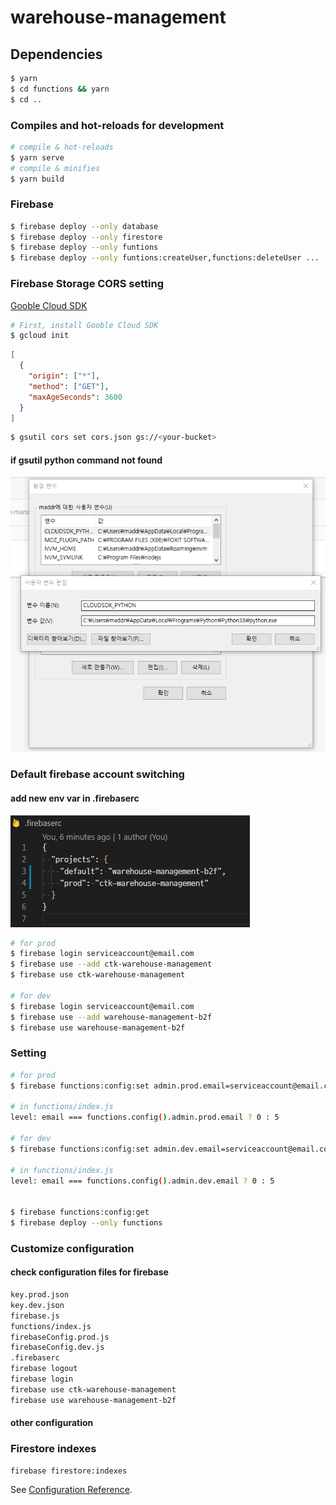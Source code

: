 # warehouse-management

## Dependencies

```bash
$ yarn
$ cd functions && yarn
$ cd ..
```

### Compiles and hot-reloads for development

```bash
# compile & hot-reloads
$ yarn serve
# compile & minifies
$ yarn build
```

### Firebase

```bash
$ firebase deploy --only database
$ firebase deploy --only firestore
$ firebase deploy --only funtions
$ firebase deploy --only funtions:createUser,functions:deleteUser ...
```

### Firebase Storage CORS setting

[Gooble Cloud SDK](https://cloud.google.com/sdk/install)

```bash
# First, install Gooble Cloud SDK
$ gcloud init
```

```json
[
  {
    "origin": ["*"],
    "method": ["GET"],
    "maxAgeSeconds": 3600
  }
]
```

```bash
$ gsutil cors set cors.json gs://<your-bucket>
```

#### if gsutil python command not found

![add system env](./doc/addPythonSystemPath.png)

### Default firebase account switching

#### add new env var in .firebaserc

![firebaserc file](./doc/.firebaserc.png)

```bash
# for prod
$ firebase login serviceaccount@email.com
$ firebase use --add ctk-warehouse-management
$ firebase use ctk-warehouse-management

# for dev
$ firebase login serviceaccount@email.com
$ firebase use --add warehouse-management-b2f
$ firebase use warehouse-management-b2f
```

### Setting

```bash
# for prod
$ firebase functions:config:set admin.prod.email=serviceaccount@email.com admin.prod.db_url=https://ctk-warehouse-management.firebaseio.com

# in functions/index.js
level: email === functions.config().admin.prod.email ? 0 : 5

# for dev
$ firebase functions:config:set admin.dev.email=serviceaccount@email.com admin.dev.db_url=https://warehouse-management-b2f.firebaseio.com

# in functions/index.js
level: email === functions.config().admin.dev.email ? 0 : 5


$ firebase functions:config:get
$ firebase deploy --only functions
```

### Customize configuration

#### check configuration files for firebase

```bash
key.prod.json
key.dev.json
firebase.js
functions/index.js
firebaseConfig.prod.js
firebaseConfig.dev.js
.firebaserc
firebase logout
firebase login
firebase use ctk-warehouse-management
firebase use warehouse-management-b2f
```

#### other configuration

### Firestore indexes

```bash
firebase firestore:indexes
```

See [Configuration Reference](https://cli.vuejs.org/config/).
